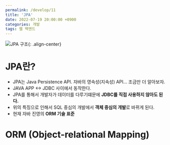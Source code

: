 ```yaml
---
permalink: /develop/11
title: 'JPA'
date: 2022-07-19 20:00:00 +0900
categories: 개발
tags: 웹 백엔드
---
```


![JPA 구조][jpa 구조]{: .align-center}

# JPA란?

- JPA는 Java Persistence API. 자바의 영속성(지속성) API... 조금만 더 알아보자.
- JAVA APP <-> JDBC 사이에서 동작한다.
- JPA를 통해서 개발자가 데이터를 다루기떄문에 **JDBC를 직접 사용하지 않아도 된다.**
- 위의 특징으로 인해서 SQL 중심의 개발에서 **객체 중심의 개발**로 바뀌게 된다.
- 현재 자바 진영의 **ORM 기술 표준**

# ORM (Object-relational Mapping)

[jpa 구조]: https://gmlwjd9405.github.io/images/inflearn-jpa/jpa-basic-structure.png
